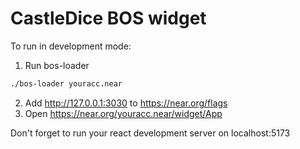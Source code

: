 # CastleDice BOS widget

To run in development mode:
1. Run bos-loader
```bash
./bos-loader youracc.near
```
2. Add http://127.0.0.1:3030 to https://near.org/flags
3. Open https://near.org/youracc.near/widget/App

Don't forget to run your react development server on localhost:5173
